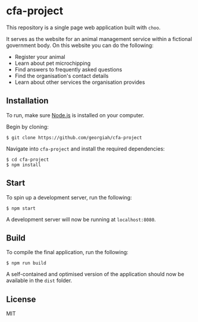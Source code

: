 # cfa-project
This repository is a single page web application built with `choo`. 

It serves as the website for an animal management service within a fictional government body. On this website you can do the following:

- Register your animal
- Learn about pet microchipping
- Find answers to frequently asked questions
- Find the organisation's contact details
- Learn about other services the organisation provides

## Installation
To run, make sure [Node.js](https://nodejs.org) is installed on your computer.

Begin by cloning: 

```
$ git clone https://github.com/georgiah/cfa-project
```

Navigate into `cfa-project` and install the required dependencies:

```
$ cd cfa-project
$ npm install
```

## Start
To spin up a development server, run the following:

```
$ npm start
```

A development server will now be running at `localhost:8080`.

## Build
To compile the final application, run the following:

```
$ npm run build
```

A self-contained and optimised version of the application should now be available in the `dist` folder.

## License
MIT